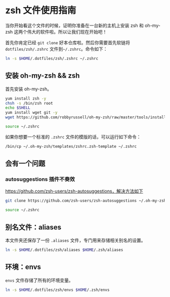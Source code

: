 # zsh 文件使用指南

当你开始看这个文件的时候，证明你准备在一台新的主机上安装 zsh 和 oh-my-zsh 这两个伟大的软件啦。所以让我们现在开始吧！

首先你肯定已经 `git clone` 好本仓库啦。然后你需要首先软链将 `dotfiles/zsh/.zshrc` 文件到`~/.zshrc`。命令如下：

```bash
ln -s $HOME/.dotfiles/zsh/.zshrc ~/.zshrc
```

## 安装 oh-my-zsh && zsh

首先安装 oh-my-zsh。

```bash
yum install zsh -y
chsh -s /bin/zsh root
echo $SHELL
yum install wget git -y
wget https://github.com/robbyrussell/oh-my-zsh/raw/master/tools/install.sh -O - | zsh

source ~/.zshrc
```

如果你想要一个标准的 `.zshrc` 文件的模版的话，可以运行如下命令：

```bash
/bin/cp ~/.oh-my-zsh/templates/zshrc.zsh-template ~/.zshrc
```

## 会有一个问题

### autosuggestions 插件不奏效

https://github.com/zsh-users/zsh-autosuggestions，解决方法如下

```bash
git clone https://github.com/zsh-users/zsh-autosuggestions ~/.oh-my-zsh/custom/plugins/zsh-autosuggestions

source ~/.zshrc
```

## 别名文件：aliases

本文件夹还保存了一份 `.aliases` 文件，专门用来存储相关别名的设置。

```sh
ln -s $HOME/.dotfiles/zsh/aliases $HOME/.zsh/aliases
```

## 环境：envs

`envs` 文件存储了所有的环境变量。

```sh
ln -s $HOME/.dotfiles/zsh/envs $HOME/.zsh/envs
```

